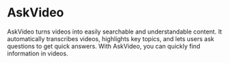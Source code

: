 # AskVideo
AskVideo turns videos into easily searchable and understandable content. It automatically transcribes videos, highlights key topics, and lets users ask questions to get quick answers. With AskVideo, you can quickly find information in videos.
